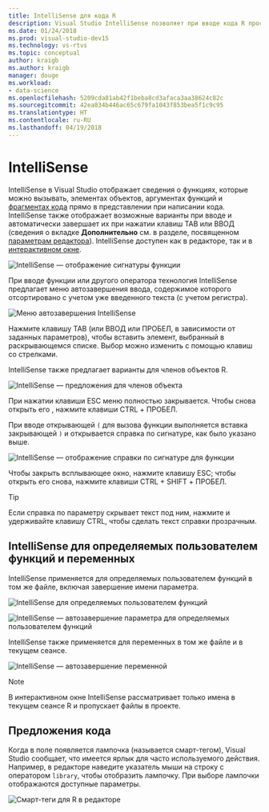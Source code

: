 ```yaml
---
title: IntelliSense для кода R
description: Visual Studio IntelliSense позволяет при вводе кода R просмотреть сведения о функциях и завершениях, а также элементы объекта и фрагменты кода.
ms.date: 01/24/2018
ms.prod: visual-studio-dev15
ms.technology: vs-rtvs
ms.topic: conceptual
author: kraigb
ms.author: kraigb
manager: douge
ms.workload:
- data-science
ms.openlocfilehash: 5209cda81ab42f1beba8cd3afaca3aa38624c82c
ms.sourcegitcommit: 42ea834b446ac65c679fa1043f853bea5f1c9c95
ms.translationtype: HT
ms.contentlocale: ru-RU
ms.lasthandoff: 04/19/2018
---
```

# <a name="intellisense"></a>IntelliSense

IntelliSense в Visual Studio отображает сведения о функциях, которые можно вызывать, элементах объектов, аргументах функций и [фрагментах кода](code-snippets-for-r.md) прямо в представлении при написании кода. IntelliSense также отображает возможные варианты при вводе и автоматически завершает их при нажатии клавиш TAB или ВВОД (сведения о вкладке **Дополнительно** см. в разделе, посвященном [параметрам редактора](editing-r-code-in-visual-studio.md#editor-options)). IntelliSense доступен как в редакторе, так и в [интерактивном окне](interactive-repl-for-r-in-visual-studio.md).

![IntelliSense — отображение сигнатуры функции](media/intellisense-function-signature.png)

При вводе функции или другого оператора технология IntelliSense предлагает меню автозавершения ввода, содержимое которого отсортировано с учетом уже введенного текста (с учетом регистра).

![Меню автозавершения IntelliSense](media/intellisense-auto-complete-menu.png)

Нажмите клавишу TAB (или ВВОД или ПРОБЕЛ, в зависимости от заданных параметров), чтобы вставить элемент, выбранный в раскрывающемся списке. Выбор можно изменить с помощью клавиш со стрелками.

IntelliSense также предлагает варианты для членов объектов R.

![IntelliSense — предложения для членов объекта](media/intellisense-auto-complete-r-objects.png)

При нажатии клавиши ESC меню полностью закрывается. Чтобы снова открыть его , нажмите клавиши CTRL + ПРОБЕЛ.

При вводе открывающей `(` для вызова функции выполняется вставка закрывающей `)` и открывается справка по сигнатуре, как было указано выше.

![IntelliSense — отображение справки по сигнатуре для функции](media/intellisense-function-signature.png)

Чтобы закрыть всплывающее окно, нажмите клавишу ESC; чтобы открыть его снова, нажмите клавиши CTRL + SHIFT + ПРОБЕЛ.

> [!Tip]
> Если справка по параметру скрывает текст под ним, нажмите и удерживайте клавишу CTRL, чтобы сделать текст справки прозрачным.

## <a name="intellisense-for-user-defined-functions-and-variables"></a>IntelliSense для определяемых пользователем функций и переменных

IntelliSense применяется для определяемых пользователем функций в том же файле, включая завершение имени параметра.

![IntelliSense для определяемых пользователем функций](media/intellisense-same-file-functions.png)

![IntelliSense — автозавершение параметра для определяемых пользователем функций](media/intellisense-parameter-completion.png)

IntelliSense также применяется для переменных в том же файле и в текущем сеансе.

![IntelliSense — автозавершение переменной](media/intellisense-variable-completion.png)

> [!Note]
> В интерактивном окне IntelliSense рассматривает только имена в текущем сеансе R и пропускает файлы в проекте.

## <a name="code-suggestions"></a>Предложения кода

Когда в поле появляется лампочка (называется смарт-тегом), Visual Studio сообщает, что имеется ярлык для часто используемого действия. Например, в редакторе наведите указатель мыши на строку с оператором `library`, чтобы отобразить лампочку. При выборе лампочки отображаются доступные параметры.

![Смарт-теги для R в редакторе](media/intellisense-smart-tags.png)
